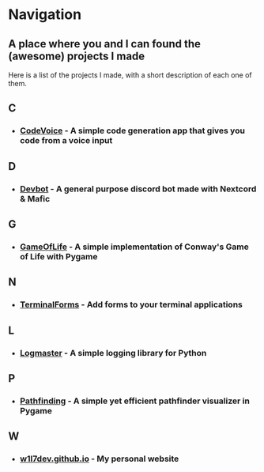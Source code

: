 # Navigation
## A place where you and I can found the (awesome) projects I made

Here is a list of the projects I made, with a short description of each one of them.

## C
- ### [CodeVoice](https://github.com/W1L7dev/CodeVoice) - A simple code generation app that gives you code from a voice input

## D
- ### [Devbot](https://github.com/W1L7dev/devbot) - A general purpose discord bot made with Nextcord & Mafic

## G
- ### [GameOfLife](https://github.com/W1L7dev/GameOfLife) - A simple implementation of Conway's Game of Life with Pygame

## N
- ### [TerminalForms](https://github.com/W1L7dev/TerminalForms) - Add forms to your terminal applications

## L
- ### [Logmaster](https://github.com/W1L7dev/Logmaster) - A simple logging library for Python

## P
- ### [Pathfinding](https://github.com/W1L7dev/Pathfinding) - A simple yet efficient pathfinder visualizer in Pygame

## W
- ### [w1l7dev.github.io](https://github.com/W1L7dev/w1l7dev.github.io) - My personal website
